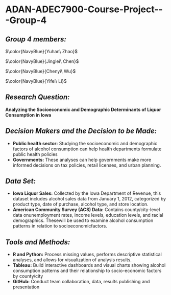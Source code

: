 # ADAN-ADEC7900-Course-Project---Group-4

## **_Group 4 members:_** 

$\color{NavyBlue}{Yuhan\ Zhao}$

$\color{NavyBlue}{Jinglei\ Chen}$

$\color{NavyBlue}{Chenyi\ Wu}$

$\color{NavyBlue}{Yifei\ Li}$

## **_Research Question:_**
**Analyzing the Socioeconomic and Demographic Determinants of Liquor Consumption in Iowa**

## **_Decision Makers and the Decision to be Made:_**
-  **Public health sector:** Studying the socioeconomic and demographic factors of alcohol consumption can help health departments formulate public health policies
-  **Governments:** These analyses can help governments make more informed decisions on tax policies, retail licenses, and urban planning.

## **_Data Set:_**
-  **Iowa Liquor Sales:** Collected by the Iowa Department of Revenue, this dataset includes alcohol sales data from January 1, 2012, categorized by product type, date of purchase, alcohol type, and store location.
-  **American Community Survey (ACS) Data:** Contains county/city-level data onunemployment rates, income levels, education levels, and racial demographics. Thesewill be used to examine alcohol consumption patterns in relation to socioeconomicfactors.

## **_Tools and Methods:_**
-  **R and Python:** Process missing values, performs descriptive statistical analyses, and allows for visualization of analysis results.
-  **Tableau:** Build interactive dashboards and visual charts showing alcohol consumption patterns and their relationship to socio-economic factors by county/city
-  **GitHub:** Conduct team collaboration, data, results publishing and presentation

